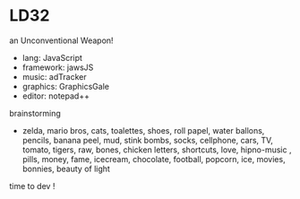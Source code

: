 # LD32
an Unconventional Weapon!

- lang: JavaScript
- framework: jawsJS
- music: adTracker
- graphics: GraphicsGale
- editor: notepad++

brainstorming
- zelda, mario bros, cats, toalettes, shoes,  roll papel, water ballons, pencils, banana peel, mud, stink bombs, socks, cellphone, cars, TV, tomato, tigers, raw, bones, chicken
letters, shortcuts, love, hipno-music , pills, money, fame, icecream, chocolate, football, popcorn, ice, movies, bonnies, beauty of light

time to dev !